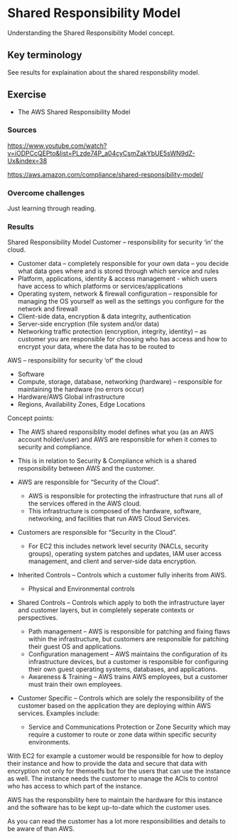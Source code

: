 # Shared Responsibility Model
Understanding the Shared Responsibility Model concept.

## Key terminology
See results for explaination about the shared responsbility model.

## Exercise
- The AWS Shared Responsibility Model

### Sources
https://www.youtube.com/watch?v=iODPCcQEPto&list=PLzde74P_a04cyCsmZakYbUE5sWN9dZ-Ux&index=38

https://aws.amazon.com/compliance/shared-responsibility-model/

### Overcome challenges
Just learning through reading.

### Results
Shared Responsibility Model
Customer – responsibility for security ‘in’ the cloud.

- 	Customer data – completely responsible for your own data – you decide what data goes where and is stored through which service and rules
- 	Platform, applications, identity & access management - which users have access to which platforms or services/applications
- 	Operating system, network & firewall configuration – responsible for managing the OS yourself as well as the settings you configure for the network and firewall
- 	Client-side data, encryption & data integrity, authentication
- 	Server-side encryption (file system and/or data)
- 	Networking traffic protection (encryption, integrity, identity) – as customer you are responsible for choosing who has access and how to encrypt your data, where the data has to be routed to

AWS – responsibility for security ‘of’ the cloud
- 	Software
- 	Compute, storage, database, networking (hardware) – responsible for maintaining the hardware (no errors occur)
- 	Hardware/AWS Global infrastructure
- 	Regions, Availability Zones, Edge Locations

Concept points:
- 	The AWS shared responsiblity model defines what you (as an AWS account holder/user) and AWS are responsible for when it comes to security and compliance.
- 	This is in relation to Security & Compliance which is a shared responsibility between AWS and the customer.
- 	AWS are responsible for “Security of the Cloud”.
    - 	AWS is responsible for protecting the infrastructure that runs all of the services offered in the AWS cloud.
    - 	This infrastructure is composed of the hardware, software, networking, and facilities that run AWS Cloud Services.
- 	Customers are responsible for “Security in the Cloud”.
    - 	For EC2 this includes network level security (NACLs, security groups), operating system patches and updates, IAM user access management, and client and server-side data encryption.

- 	Inherited Controls – Controls which a customer fully inherits from AWS.
    -	Physical and Environmental controls
-	Shared Controls – Controls which apply to both the infrastructure layer and customer layers, but in completely seperate contexts or perspectives.
    -	Path management – AWS is responsible for patching and fixing flaws within the infrastructure, but customers are responsible for patching their guest OS and applications.
    -	Configuration management – AWS maintains the configuration of its infrastructure devices, but a customer is responsible for configuring their own guest operating systems, databases, and applications.
    -	Awareness & Training – AWS trains AWS employees, but a customer must train their own employees.

-	Customer Specific – Controls which are solely the responsibility of the customer based on the application they are deploying within AWS services. Examples include:
    -	Service and Communications Protection or Zone Security which may require a customer to route or zone data within specific security environments.

With EC2 for example a customer would be responsible for how to deploy their instance and how to provide the data and secure that data with encryption not only for themselfs but for the users that can use the instance as well. The instance needs the customer to manage the ACls to control who has access to which part of the instance.

AWS has the responsbility here to maintain the hardware for this instance and the software has to be kept up-to-date which the customer uses. 

As you can read the customer has a lot more responsibilities and details to be aware of than AWS.